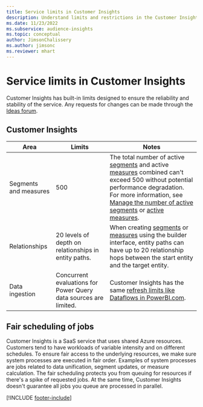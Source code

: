 ```yaml
---
title: Service limits in Customer Insights
description: Understand limits and restrictions in the Customer Insights SaaS service.
ms.date: 11/23/2022
ms.subservice: audience-insights 
ms.topic: conceptual
author: JimsonChalissery
ms.author: jimsonc
ms.reviewer: mhart
---
```


# Service limits in Customer Insights

 Customer Insights has built-in limits designed to ensure the reliability and stability of the service. Any requests for changes can be made through the [Ideas forum](https://go.microsoft.com/fwlink/?linkid=2074172).

## Customer Insights

| Area  | Limits  | Notes |
|-------------|---------------------------------------------------------------------|---------------------------------------------------------------------|
| Segments and measures | 500  | The total number of active [segments](segments.md) and active [measures](measures.md) combined can't exceed 500 without potential performance degradation. For more information, see [Manage the number of active segments](segments.md#manage-the-number-of-active-segments) or [active measures](measures.md#manage-the-number-of-active-measures).|
| Relationships | 20 levels of depth on relationships in entity paths. | When creating [segments](segments.md) or [measures](measures.md) using the builder interface, entity paths can have up to 20 relationship hops between the start entity and the target entity.  |
|Data ingestion| Concurrent evaluations for Power Query data sources are limited. | Customer Insights has the same [refresh limits like Dataflows in PowerBI.com](/power-query/power-query-online-limits#refresh-limits). |

## Fair scheduling of jobs

Customer Insights is a SaaS service that uses shared Azure resources. Customers tend to have workloads of variable intensity and on different schedules. To ensure fair access to the underlying resources, we make sure system processes are executed in fair order. Examples of system processes are jobs related to data unification, segment updates, or measure calculation. The fair scheduling protects you from queuing for resources if there's a spike of requested jobs. At the same time, Customer Insights doesn't guarantee all jobs you queue are processed in parallel.

[!INCLUDE [footer-include](includes/footer-banner.md)]
